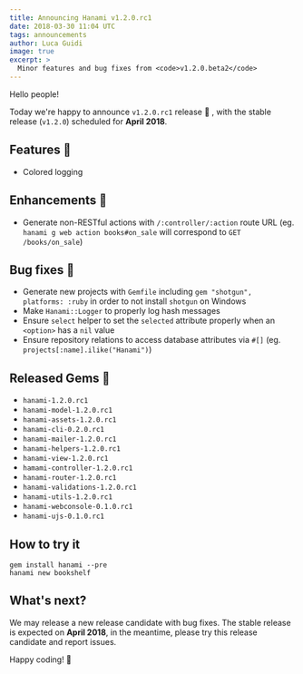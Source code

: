 ```yaml
---
title: Announcing Hanami v1.2.0.rc1
date: 2018-03-30 11:04 UTC
tags: announcements
author: Luca Guidi
image: true
excerpt: >
  Minor features and bug fixes from <code>v1.2.0.beta2</code>
---
```


Hello people!

Today we're happy to announce `v1.2.0.rc1` release 🙌 , with the stable release (`v1.2.0`) scheduled for **April 2018**.

## Features 🍎

  * Colored logging

## Enhancements 🍰

  * Generate non-RESTful actions with `/:controller/:action` route URL (eg. `hanami g web action books#on_sale` will correspond to `GET /books/on_sale`)

## Bug fixes 🐛

  * Generate new projects with `Gemfile` including `gem "shotgun", platforms: :ruby` in order to not install `shotgun` on Windows
  * Make `Hanami::Logger` to properly log hash messages
  * Ensure `select` helper to set the `selected` attribute properly when an `<option>` has a `nil` value
  * Ensure repository relations to access database attributes via `#[]` (eg. `projects[:name].ilike("Hanami")`)

## Released Gems 💎

  * `hanami-1.2.0.rc1`
  * `hanami-model-1.2.0.rc1`
  * `hanami-assets-1.2.0.rc1`
  * `hanami-cli-0.2.0.rc1`
  * `hanami-mailer-1.2.0.rc1`
  * `hanami-helpers-1.2.0.rc1`
  * `hanami-view-1.2.0.rc1`
  * `hamami-controller-1.2.0.rc1`
  * `hanami-router-1.2.0.rc1`
  * `hanami-validations-1.2.0.rc1`
  * `hanami-utils-1.2.0.rc1`
  * `hanami-webconsole-0.1.0.rc1`
  * `hanami-ujs-0.1.0.rc1`

## How to try it

```shell
gem install hanami --pre
hanami new bookshelf
```

## What's next?

We may release a new release candidate with bug fixes.
The stable release is expected on **April 2018**, in the meantime, please try this release candidate and report issues.

Happy coding! 🌸

